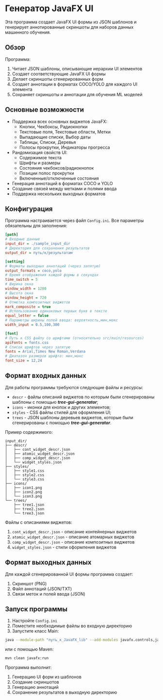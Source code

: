 # Генератор JavaFX UI

Эта программа создает JavaFX UI формы из JSON шаблонов и генерирует аннотированные скриншоты для наборов данных
машинного обучения.

## Обзор

Программа:

1. Читает JSON шаблоны, описывающие иерархии UI элементов
2. Создает соответствующие JavaFX UI формы
3. Делает скриншоты сгенерированных форм
4. Создает аннотации в форматах COCO/YOLO для каждого UI элемента
5. Сохраняет скриншоты и аннотации для обучения ML моделей

## Основные возможности

- Поддержка всех основных виджетов JavaFX:
    - Кнопки, Чекбоксы, Радиокнопки
    - Текстовые поля, Текстовые области, Метки
    - Выпадающие списки, Выбор даты
    - Таблицы, Списки, Деревья
    - Полосы прокрутки, Индикаторы прогресса
- Рандомизация свойств UI:
    - Содержимое текста
    - Шрифты и размеры
    - Состояния чекбоксов/радиокнопок
    - Позиции полос прокрутки
    - Включенные/отключенные состояния
- Генерация аннотаций в форматах COCO и YOLO
- Создание связей между метками и полями ввода
- Поддержка нескольких выходных форматов

## Конфигурация

Программа настраивается через файл `Config.ini`. Все параметры обязательны для заполнения:

```ini
[path]
# Входные данные
input_dir = ./sample_input_dir
# Директория для сохранения результатов  
output_dir = путь/к/результатам

[setting]
# Форматы выходных аннотаций (через запятую)
output_formats = coco,yolo
# Время отображения каждой формы в секундах
time_switch = 5
# Ширина окна
window_width = 1280
# Высота окна 
window_height = 720
# Отметка композитных виджетов
mark_composite = true
# Использование одинаковых первых букв в тексте
equal_letter = false
# Параметры ширины полей ввода: вероятность,мин,макс
width_input = 0.5,100,300

[font]
# Путь к CSS файлу со шрифтами (относительно src/main/resources)
apiFonts = fonts.css
# Список шрифтов через запятую
fonts = Arial,Times New Roman,Verdana
# Диапазон размеров шрифта: мин,макс
font_size = 12,24
```

## Формат входных данных

Для работы программы требуются следующие файлы и ресурсы:

- `descr` - файлы описаний виджетов по которым были сгенерированы шаблоны с помощью _**tree-gui-generator**_; 
- `icons` - иконки для кнопок и других элементов;
- `styles` - CSS файлы стилей для оформления UI;
- `trees` - JSON шаблоны деревьев виджетов, которые были сгенерированы с помощью _**tree-gui-generator**_.

Пример содержимого:

   ```
   input_dir/
   ├── descr/
   │   ├── cont_widget_descr.json
   │   ├── atomic_widget_descr.json
   │   ├── comp_widget_descr.json
   │   └── widget_styles.json
   ├── styles/
   │   ├── style1.css
   │   ├── style2.css
   │   └── style3.css
   ├── icons/
   │   ├── icon1.png
   │   ├── icon2.png
   │   └── icon3.png
   └── trees/
       ├── tree1.json
       ├── tree2.json
       └── tree3.json
   ```

Файлы с описаниями виджетов:

1. `cont_widget_descr.json` - описание контейнерных виджетов
2. `atomic_widget_descr.json` - описание атомарных виджетов
3. `comp_widget_descr.json` - описание композитных виджетов
4. `widget_styles.json` - стили оформления виджетов

## Формат выходных данных

Для каждой сгенерированной UI формы программа создает:

1. Скриншот (PNG)
2. Файл аннотаций (JSON/TXT)
3. Связи меток и полей ввода (JSON)

## Запуск программы

1. Настройте `Config.ini`
2. Поместите необходимые файлы во входную директорию
3. Запустите класс Main:

```bash
java --module-path "путь_к_JavaFX_lib" --add-modules javafx.controls,javafx.fxml -jar JavaFX_GUI_Generator.jar
```

или с помощью Maven:

```bash
mvn clean javafx:run
```

Программа выполнит:

1. Генерацию UI форм из шаблонов
2. Создание скриншотов
3. Генерацию аннотаций
4. Сохранение результатов в выходную директорию

